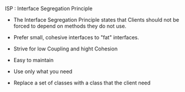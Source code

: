 
ISP : Interface Segregation Principle

 - The Interface Segregation Principle states that Clients should not be forced to depend 
    on methods they do not use.
 - Prefer small, cohesive interfaces to "fat" interfaces.

 - Strive for low Coupling and hight Cohesion
 - Easy to maintain
 - Use only what you need
 - Replace a set of classes with a class that the client need